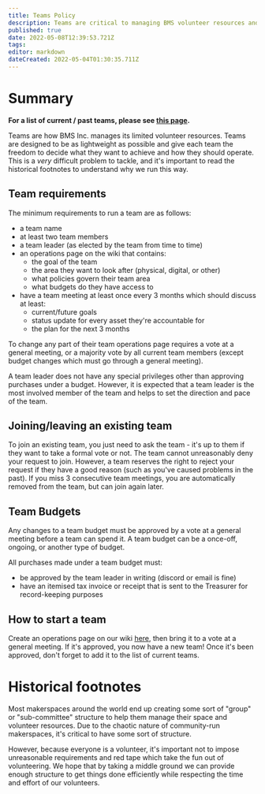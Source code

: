 ```yaml
---
title: Teams Policy
description: Teams are critical to managing BMS volunteer resources and are lightweight groups designed to make things easier to organise.
published: true
date: 2022-05-08T12:39:53.721Z
tags: 
editor: markdown
dateCreated: 2022-05-04T01:30:35.711Z
---
```


# Summary
**For a list of current / past teams, please see [this page](/teams).**

Teams are how BMS Inc. manages its limited volunteer resources. Teams are designed to be as lightweight as possible and give each team the freedom to decide what they want to achieve and how they should operate. This is a *very* difficult problem to tackle, and it's important to read the historical footnotes to understand why we run this way.

## Team requirements
The minimum requirements to run a team are as follows:
* a team name
* at least two team members
* a team leader (as elected by the team from time to time)
* an operations page on the wiki that contains:
	* the goal of the team
  * the area they want to look after (physical, digital, or other)
  * what policies govern their team area
  * what budgets do they have access to
* have a team meeting at least once every 3 months which should discuss at least:
	* current/future goals
  * status update for every asset they're accountable for
  * the plan for the next 3 months
  
To change any part of their team operations page requires a vote at a general meeting, or a majority vote by all current team members (except budget changes which must go through a general meeting).

A team leader does not have any special privileges other than approving purchases under a budget. However, it is expected that a team leader is the most involved member of the team and helps to set the direction and pace of the team.

## Joining/leaving an existing team
To join an existing team, you just need to ask the team - it's up to them if they want to take a formal vote or not. The team cannot unreasonably deny your request to join. However, a team reserves the right to reject your request if they have a good reason (such as you've caused problems in the past). If you miss 3 consecutive team meetings, you are automatically removed from the team, but can join again later.

## Team Budgets
Any changes to a team budget must be approved by a vote at a general meeting before a team can spend it. A team budget can be a once-off, ongoing, or another type of budget.

All purchases made under a team budget must:
* be approved by the team leader in writing (discord or email is fine)
* have an itemised tax invoice or receipt that is sent to the Treasurer for record-keeping purposes

## How to start a team
Create an operations page on our wiki [here](/teams/), then bring it to a vote at a general meeting. If it's approved, you now have a new team! Once it's been approved, don't forget to add it to the list of current teams.

# Historical footnotes
Most makerspaces around the world end up creating some sort of "group" or "sub-committee" structure to help them manage their space and volunteer resources. Due to the chaotic nature of community-run makerspaces, it's critical to have some sort of structure.

However, because everyone is a volunteer, it's important not to impose unreasonable requirements and red tape which take the fun out of volunteering. We hope that by taking a middle ground we can provide enough structure to get things done efficiently while respecting the time and effort of our volunteers.